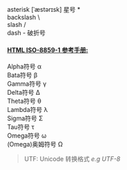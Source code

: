 asterisk [ˈæstərɪsk] 星号 \*   
backslash \   
slash /   
dash - 破折号  

#### [HTML ISO-8859-1 参考手册:](https://www.w3school.com.cn/tags/html_ref_entities.html)
Alpha符号 &alpha;   
Bata符号  &beta;   
Gamma符号 &gamma;  
Delta符号 &Delta;  
Theta符号 &theta;   
Lambda符号 &lambda;   
Sigma符号 &Sigma;  
Tau符号 &tau;  
Omega符号 &omega;  
(Omega)奥姆符号 &Omega;
> UTF: Unicode 转换格式 *e.g UTF-8*
